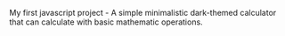 My first javascript project - A simple minimalistic dark-themed calculator that can calculate with basic mathematic operations.
